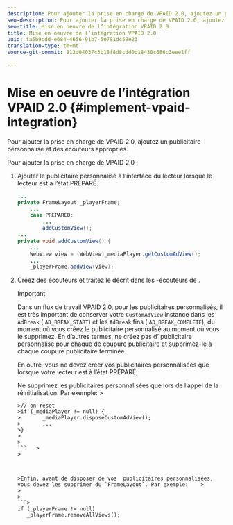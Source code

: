 ```yaml
---
description: Pour ajouter la prise en charge de VPAID 2.0, ajoutez un publicitaire personnalisé et des écouteurs appropriés.
seo-description: Pour ajouter la prise en charge de VPAID 2.0, ajoutez un publicitaire personnalisé et des écouteurs appropriés.
seo-title: Mise en oeuvre de l’intégration VPAID 2.0
title: Mise en oeuvre de l’intégration VPAID 2.0
uuid: fa5b9cdd-e684-4656-91b7-50781dc59e23
translation-type: tm+mt
source-git-commit: 812d04037c3b18f8d8cdd0d18430c686c3eee1ff

---
```



# Mise en oeuvre de l’intégration VPAID 2.0 {#implement-vpaid-integration}

Pour ajouter la prise en charge de VPAID 2.0, ajoutez un publicitaire personnalisé et des écouteurs appropriés.

Pour ajouter la prise en charge de VPAID 2.0 :

1. Ajouter le publicitaire personnalisé  à l’interface du lecteur lorsque le lecteur est à l’état PRÉPARÉ.

   ```java
   ... 
   private FrameLayout _playerFrame; 
       ... 
       case PREPARED: 
           ... 
           addCustomView(); 
   ... 
   private void addCustomView() { 
       ... 
       WebView view = (WebView)_mediaPlayer.getCustomAdView(); 
       ... 
       _playerFrame.addView(view);
   ```

1. Créez des écouteurs et traitez le  décrit dans les -écouteurs de .

   >[!IMPORTANT]
   >
   >Dans un flux de travail VPAID 2.0, pour les publicitaires personnalisés, il est très important de conserver votre `CustomAdView` instance dans les  `AdBreak` ( `AD_BREAK_START`) et les `AdBreak` fins ( `AD_BREAK_COMPLETE`), du moment où vous créez le publicitaire personnalisé au moment où vous le supprimez. En d’autres termes, ne créez pas d’ publicitaire personnalisé pour chaque de coupure publicitaire et supprimez-le à chaque coupure publicitaire terminée.
   >
   >
   >En outre, vous ne devez créer vos  publicitaires personnalisées que lorsque votre lecteur est à l’état PRÉPARÉ,
   >
   >
   >Ne supprimez les  publicitaires personnalisées que lors de l’appel de la réinitialisation. Par exemple:    >
   >
   >
   ```>
   >// on reset 
   >if (_mediaPlayer != null) { 
   >       _mediaPlayer.disposeCustomAdView(); 
   >       ... 
   >} 
   >
   >
   ```   >
   >



   >Enfin, avant de disposer de vos  publicitaires personnalisées, vous devez les supprimer du `FrameLayout`. Par exemple:    >
   >
   >
   ```>
   if (_playerFrame != null) 
      _playerFrame.removeAllViews(); 
   ```
